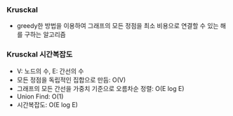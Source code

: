 ### Krusckal
- greedy한 방법을 이용하여 그래프의 모든 정점을 최소 비용으로 연결할 수 있는 해를 구하는 알고리즘

### Krusckal 시간복잡도
- V: 노드의 수, E: 간선의 수
- 모든 정점을 독립적인 집합으로 만듬: O(V)
- 그래프의 모든 간선을 가중치 기준으로 오름차순 정렬: O(E log E)
- Union Find: O(1)
- 시간복잡도: O(E log E)
